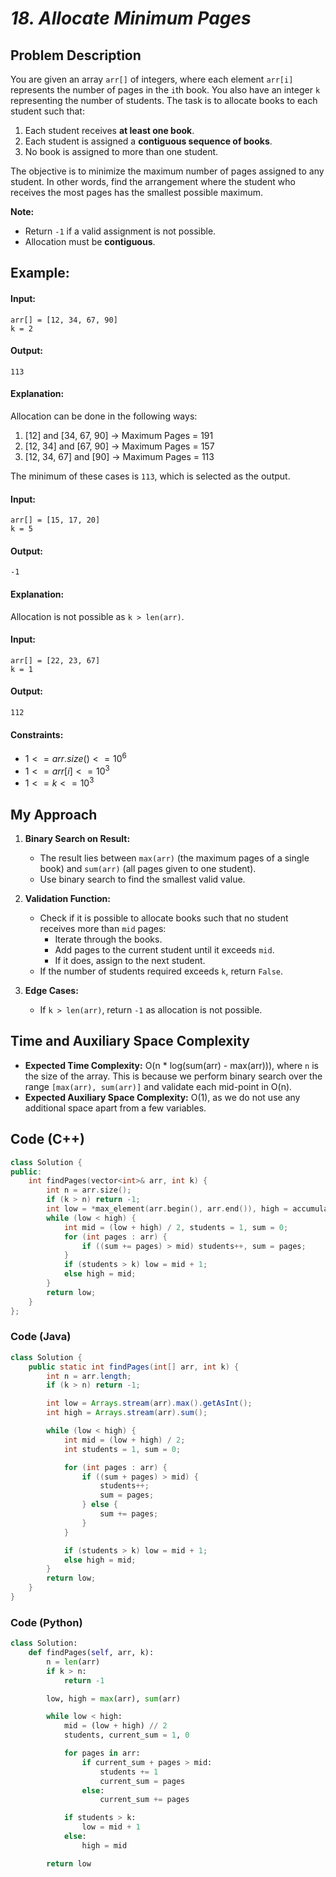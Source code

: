 # *18. Allocate Minimum Pages*



## Problem Description

You are given an array `arr[]` of integers, where each element `arr[i]` represents the number of pages in the `i`th book. You also have an integer `k` representing the number of students. The task is to allocate books to each student such that:

1. Each student receives **at least one book**.
2. Each student is assigned a **contiguous sequence of books**.
3. No book is assigned to more than one student.

The objective is to minimize the maximum number of pages assigned to any student. In other words, find the arrangement where the student who receives the most pages has the smallest possible maximum.

**Note:** 
- Return `-1` if a valid assignment is not possible.
- Allocation must be **contiguous**.



## Example:

#### Input:
```
arr[] = [12, 34, 67, 90]
k = 2
```

#### Output:
```
113
```

#### Explanation:
Allocation can be done in the following ways:
1. [12] and [34, 67, 90] → Maximum Pages = 191  
2. [12, 34] and [67, 90] → Maximum Pages = 157  
3. [12, 34, 67] and [90] → Maximum Pages = 113  

The minimum of these cases is `113`, which is selected as the output.



#### Input:
```
arr[] = [15, 17, 20]
k = 5
```

#### Output:
```
-1
```

#### Explanation:
Allocation is not possible as `k > len(arr)`.



#### Input:
```
arr[] = [22, 23, 67]
k = 1
```

#### Output:
```
112
```

#### Constraints:
- $`1 <= arr.size() <= 10^6`$
- $`1 <= arr[i] <= 10^3`$
- $`1 <= k <= 10^3`$



## My Approach

1. **Binary Search on Result:**
   - The result lies between `max(arr)` (the maximum pages of a single book) and `sum(arr)` (all pages given to one student).
   - Use binary search to find the smallest valid value.

2. **Validation Function:**
   - Check if it is possible to allocate books such that no student receives more than `mid` pages:
     - Iterate through the books.
     - Add pages to the current student until it exceeds `mid`.
     - If it does, assign to the next student.
   - If the number of students required exceeds `k`, return `False`.

3. **Edge Cases:**
   - If `k > len(arr)`, return `-1` as allocation is not possible.

## Time and Auxiliary Space Complexity

- **Expected Time Complexity:** O(n * log(sum(arr) - max(arr))), where `n` is the size of the array. This is because we perform binary search over the range `[max(arr), sum(arr)]` and validate each mid-point in O(n).
- **Expected Auxiliary Space Complexity:** O(1), as we do not use any additional space apart from a few variables.



## Code (C++)

```cpp
class Solution {
public:
    int findPages(vector<int>& arr, int k) {
        int n = arr.size();
        if (k > n) return -1; 
        int low = *max_element(arr.begin(), arr.end()), high = accumulate(arr.begin(), arr.end(), 0);
        while (low < high) {
            int mid = (low + high) / 2, students = 1, sum = 0;
            for (int pages : arr) {
                if ((sum += pages) > mid) students++, sum = pages;
            }
            if (students > k) low = mid + 1;
            else high = mid;
        }
        return low;
    }
};
```



### Code (Java)

```java
class Solution {
    public static int findPages(int[] arr, int k) {
        int n = arr.length;
        if (k > n) return -1; 

        int low = Arrays.stream(arr).max().getAsInt(); 
        int high = Arrays.stream(arr).sum(); 

        while (low < high) {
            int mid = (low + high) / 2;
            int students = 1, sum = 0;

            for (int pages : arr) {
                if ((sum + pages) > mid) {
                    students++;
                    sum = pages;
                } else {
                    sum += pages;
                }
            }

            if (students > k) low = mid + 1;
            else high = mid;
        }
        return low;
    }
}
```



### Code (Python)

```python
class Solution:
    def findPages(self, arr, k):
        n = len(arr)
        if k > n:
            return -1  

        low, high = max(arr), sum(arr)  

        while low < high:
            mid = (low + high) // 2
            students, current_sum = 1, 0

            for pages in arr:
                if current_sum + pages > mid:
                    students += 1
                    current_sum = pages
                else:
                    current_sum += pages

            if students > k:
                low = mid + 1
            else:
                high = mid

        return low
```





